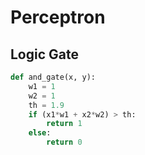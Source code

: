 # Perceptron

## Logic Gate

```Python
def and_gate(x, y):
    w1 = 1
    w2 = 1
    th = 1.9
    if (x1*w1 + x2*w2) > th:
        return 1
    else:
        return 0
```